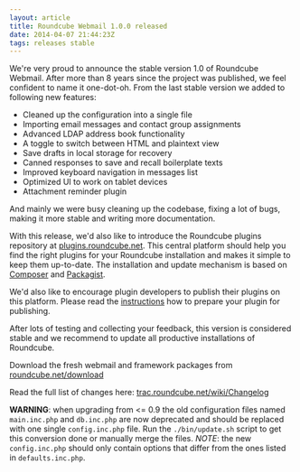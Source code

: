 ```yaml
---
layout: article
title: Roundcube Webmail 1.0.0 released
date: 2014-04-07 21:44:23Z
tags: releases stable
---
```

We're very proud to announce the stable version 1.0 of Roundcube Webmail. After more
than 8 years since the project was published, we feel confident to name it one-dot-oh.
From the last stable version we added to following new features:

* Cleaned up the configuration into a single file
* Importing email messages and contact group assignments
* Advanced LDAP address book functionality
* A toggle to switch between HTML and plaintext view
* Save drafts in local storage for recovery
* Canned responses to save and recall boilerplate texts
* Improved keyboard navigation in messages list
* Optimized UI to work on tablet devices
* Attachment reminder plugin

And mainly we were busy cleaning up the codebase, fixing a lot of bugs, making it
more stable and writing more documentation.

With this release, we'd also like to introduce the Roundcube plugins repository at
[plugins.roundcube.net](http://plugins.roundcube.net). This central platform should help you
find the right plugins for your Roundcube installation and makes it simple to keep them up-to-date.
The installation and update mechanism is based on [Composer](https://getcomposer.org)
and [Packagist](https://packagist.org/).

We'd also like to encourage plugin developers to publish their plugins on this platform.
Please read the [instructions](http://plugins.roundcube.net/about) how to prepare your
plugin for publishing.

After lots of testing and collecting your feedback, this version is considered stable
and we recommend to update all productive installations of Roundcube.

Download the fresh webmail and framework packages from [roundcube.net/download](http://roundcube.net/download)

Read the full list of changes here: [trac.roundcube.net/wiki/Changelog](http://trac.roundcube.net/wiki/Changelog)

**WARNING**: when upgrading from <= 0.9 the old configuration files named `main.inc.php`
and `db.inc.php` are now deprecated and should be replaced with one single `config.inc.php` file.
Run the `./bin/update.sh` script to get this conversion done or manually merge  the files.
*NOTE*: the new `config.inc.php` should only contain options that differ from the ones listed
in `defaults.inc.php`.

